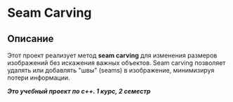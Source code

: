 # Seam Carving

## Описание

Этот проект реализует метод **seam carving** для изменения размеров изображений без искажения важных объектов. Seam carving позволяет удалять или добавлять "швы" (seams) в изображение, минимизируя потери информации.

***Это учебный проект по с++. 1 курс, 2 семестр***
   
